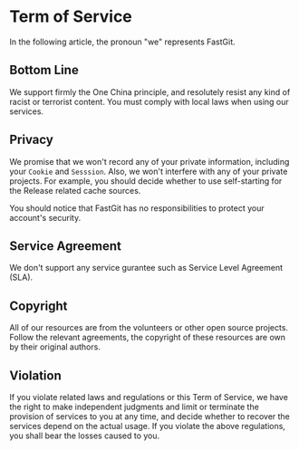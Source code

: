 # Term of Service

In the following article, the pronoun "we" represents FastGit. 

## Bottom Line

We support firmly the One China principle, and resolutely resist any kind of racist or terrorist content. You must comply with local laws when using our services. 

## Privacy

We promise that we won't record any of your private information, including your `Cookie` and `Sesssion`. Also, we won't interfere with any of your private projects. For example, you should decide whether to use self-starting for the Release related cache sources. 

You should notice that FastGit has no responsibilities to protect your account's security. 

## Service Agreement

We don't support any service gurantee such as Service Level Agreement (SLA). 

## Copyright

All of our resources are from the volunteers or other open source projects. Follow the relevant agreements, the copyright of these resources are own by their original authors. 

## Violation

If you violate related laws and regulations or this Term of Service, we have the right to make independent judgments and limit or terminate the provision of services to you at any time, and decide whether to recover the services depend on the actual usage. If you violate the above regulations, you shall bear the losses caused to you. 
